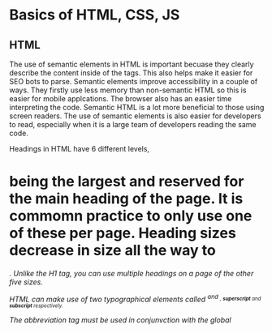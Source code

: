 # Basics of HTML, CSS, JS

## HTML

The use of semantic elements in HTML is important becuase they clearly describe the content inside of the tags. This also helps make it easier for SEO bots to parse. Semantic elements improve accessibility in a couple of ways. They firstly use less memory than non-semantic HTML so this is easier for mobile applcations. The browser also has an easier time interpreting the code. Semantic HTML is a lot more beneficial to those using screen readers. The use of semantic elements is also easier for developers to read, especially when it is a large team of developers reading the same code.

Headings in HTML have 6 different levels, <h1> being the largest and reserved for the main heading of the page. It is commomn practice to only use one of these per page. Heading sizes decrease in size all the way to <h6>. Unlike the H1 tag, you can use multiple headings on a page of the other five sizes.

HTML can make use of two typographical elements called <sup> and <sub>, **superscript** and **subscript** respectively.

The abbreviation tag <abbr> must be used in conjunvction with the global <title> attribute to show the description of the abbreviation.

## CSS

There are three ways of inserting a CSS stylesheet to an HTML index. External CSS style sheets can be linked via a <link> element in the head of a HTML file. Internal CSS can be used bey adding a <style> attribute inside the head section of the HTML. Inline CSS may be used to apply style to a single element. However, Inline CSS loses advantages of a style sheet but mixing content with presentation.

In the example below the selector is the h2 heading. The color and padding components are properties while color:black; and padding:5px; are CSS declarations.

h2 {
color: black;
padding: 5px;
}

## JS
